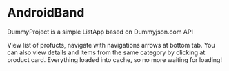 # AndroidBand

DummyProject is a simple ListApp based on Dummyjson.com API

View list of profucts, navigate with navigations arrows at bottom tab. You can also view details and items from the same category by clicking at product card.
Everything loaded into cache, so no more waiting for loading!
